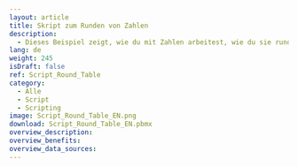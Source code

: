 ```yaml
---
layout: article
title: Skript zum Runden von Zahlen
description: 
  - Dieses Beispiel zeigt, wie du mit Zahlen arbeitest, wie du sie rundest und in einer Tabelle anzeigen kannst.
lang: de
weight: 245
isDraft: false
ref: Script_Round_Table
category:
  - Alle
  - Script
  - Scripting
image: Script_Round_Table_EN.png
download: Script_Round_Table_EN.pbmx
overview_description:
overview_benefits:
overview_data_sources:
---
```

